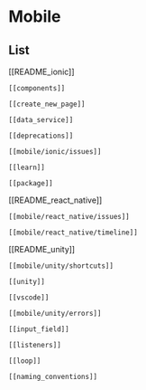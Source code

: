 # Mobile

## List

[[README_ionic]]

	[[components]]

	[[create_new_page]]
	
	[[data_service]]
	
	[[deprecations]]
	
	[[mobile/ionic/issues]]
	
	[[learn]]
	
	[[package]]


[[README_react_native]]

	[[mobile/react_native/issues]]

	[[mobile/react_native/timeline]]

	

[[README_unity]]

	[[mobile/unity/shortcuts]]
	
	[[unity]]
	
	[[vscode]]
	
	[[mobile/unity/errors]]
	
	[[input_field]]
	
	[[listeners]]
	
	[[loop]]
	
	[[naming_conventions]]
	
		

